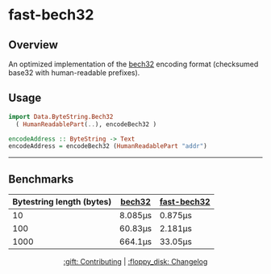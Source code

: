 # fast-bech32

## Overview 

An optimized implementation of the [bech32](https://github.com/bitcoin/bips/blob/master/bip-0173.mediawiki) encoding format (checksumed base32 with human-readable prefixes). 

## Usage


```hs
import Data.ByteString.Bech32 
  ( HumanReadablePart(..), encodeBech32 )

encodeAddress :: ByteString -> Text
encodeAddress = encodeBech32 (HumanReadablePart "addr") 
```

<hr/>

## Benchmarks

| Bytestring length (bytes) | [bech32](https://hackage.haskell.org/package/bech32) | [fast-bech32](https://hackage.haskell.org/package/fast-bech32) |
| ---                       | ---                                                  | ---                                                            |
| 10                        | 8.085μs                                              | 0.875μs                                                        |
| 100                       | 60.83μs                                              | 2.181μs                                                        |
| 1000                      | 664.1μs                                              | 33.05μs                                                       |

<p align="center">
  <a href="https://github.com/CardanoSolutions/ogmios/blob/master/CONTRIBUTING.md">:gift: Contributing</a>
  |
  <a href="https://github.com/CardanoSolutions/ogmios/blob/master/server/modules/fast-bech32/CHANGELOG.md">:floppy_disk: Changelog</a>
</p>
